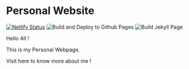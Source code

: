 # Personal Website

[![Netlify Status](https://api.netlify.com/api/v1/badges/0cf61441-8490-4ad5-a093-96c01c5b9249/deploy-status)](https://app.netlify.com/sites/oke-aditya/deploys)
![Build and Deploy to Github Pages](https://github.com/oke-aditya/oke-aditya.github.io/workflows/Build%20and%20Deploy%20to%20Github%20Pages/badge.svg)
![Build Jekyll Page](https://github.com/oke-aditya/oke-aditya.github.io/workflows/Build%20Jekyll%20Page/badge.svg)

Hello All !

This is my Personal Webpage.

Visit here to know more about me !
